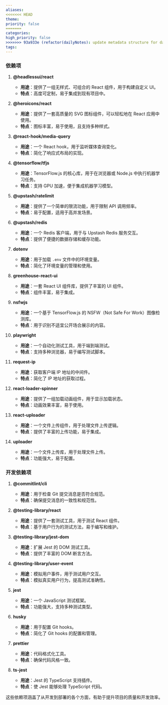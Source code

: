 ```yaml
---
aliases: 
<<<<<<< HEAD
theme: 
priority: false
=======
categories: 
high_priority: false
>>>>>>> 93a933e (refactor(dailyNotes): update metadata structure for daily notes)
tags:
---
```

### 依赖项

1. **@headlessui/react**
    
    - **用途**：提供了一组无样式、可组合的 React 组件，用于构建自定义 UI。
    - **特点**：高度可定制，易于集成到现有项目中。
2. **@heroicons/react**
    
    - **用途**：提供了一套高质量的 SVG 图标组件，可以轻松地在 React 应用中使用。
    - **特点**：图标丰富，易于使用，且支持多种样式。
3. **@react-hook/media-query**
    
    - **用途**：一个 React hook，用于监听媒体查询变化。
    - **特点**：简化了响应式布局的实现。
4. **@tensorflow/tfjs**
    
    - **用途**：TensorFlow.js 的核心库，用于在浏览器或 Node.js 中执行机器学习任务。
    - **特点**：支持 GPU 加速，便于集成机器学习模型。
5. **@upstash/ratelimit**
    
    - **用途**：提供了一个简单的限流功能，用于限制 API 调用频率。
    - **特点**：易于配置，适用于高并发场景。
6. **@upstash/redis**
    
    - **用途**：一个 Redis 客户端，用于与 Upstash Redis 服务交互。
    - **特点**：提供了便捷的数据存储和缓存功能。
7. **dotenv**
    
    - **用途**：用于加载 `.env` 文件中的环境变量。
    - **特点**：简化了环境变量的管理和使用。
8. **greenhouse-react-ui**
    
    - **用途**：一套 React UI 组件库，提供了丰富的 UI 组件。
    - **特点**：组件丰富，易于集成。
9. **nsfwjs**
    
    - **用途**：一个基于 TensorFlow.js 的 NSFW（Not Safe For Work）图像检测库。
    - **特点**：用于识别不适宜公开场合展示的内容。
10. **playwright**
    
    - **用途**：一个自动化测试工具，用于端到端测试。
    - **特点**：支持多种浏览器，易于编写测试脚本。
11. **request-ip**
    
    - **用途**：获取客户端 IP 地址的中间件。
    - **特点**：简化了 IP 地址的获取过程。
12. **react-loader-spinner**
    
    - **用途**：提供了一组加载动画组件，用于显示加载状态。
    - **特点**：动画效果丰富，易于使用。
13. **react-uploader**
    
    - **用途**：一个文件上传组件，用于处理文件上传逻辑。
    - **特点**：提供了丰富的上传功能，易于集成。
14. **uploader**
    
    - **用途**：一个文件上传库，用于处理文件上传。
    - **特点**：功能强大，易于配置。

### 开发依赖项

1. **@commitlint/cli**
    
    - **用途**：用于检查 Git 提交消息是否符合规范。
    - **特点**：确保提交消息的一致性和规范性。
2. **@testing-library/react**
    
    - **用途**：提供了一套测试工具，用于测试 React 组件。
    - **特点**：基于用户行为的测试方法，易于编写和维护。
3. **@testing-library/jest-dom**
    
    - **用途**：扩展 Jest 的 DOM 测试工具。
    - **特点**：提供了丰富的 DOM 断言方法。
4. **@testing-library/user-event**
    
    - **用途**：模拟用户事件，用于测试用户交互。
    - **特点**：模拟真实用户行为，提高测试准确性。
5. **jest**
    
    - **用途**：一个 JavaScript 测试框架。
    - **特点**：功能强大，支持多种测试类型。
6. **husky**
    
    - **用途**：用于配置 Git hooks。
    - **特点**：简化了 Git hooks 的配置和管理。
7. **prettier**
    
    - **用途**：代码格式化工具。
    - **特点**：确保代码风格一致。
8. **ts-jest**
    
    - **用途**：Jest 的 TypeScript 支持插件。
    - **特点**：使 Jest 能够处理 TypeScript 代码。

这些依赖项涵盖了从开发到部署的各个方面，有助于提升项目的质量和开发效率。